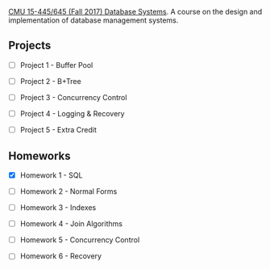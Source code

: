 [CMU 15-445/645 (Fall 2017) Database Systems](http://15445.courses.cs.cmu.edu/fall2017/). A course on the design and implementation of database management systems.

## Projects

- [ ] Project 1 - Buffer Pool

- [ ] Project 2 - B+Tree

- [ ] Project 3 - Concurrency Control

- [ ] Project 4 - Logging & Recovery

- [ ] Project 5 - Extra Credit

## Homeworks

- [x] Homework 1 - SQL

- [ ] Homework 2 - Normal Forms

- [ ] Homework 3 - Indexes

- [ ] Homework 4 - Join Algorithms

- [ ] Homework 5 - Concurrency Control

- [ ] Homework 6 - Recovery 

